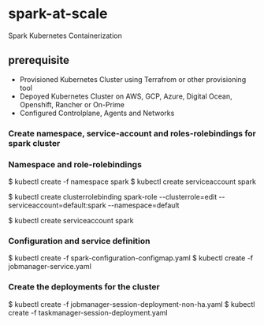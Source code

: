 # spark-at-scale
Spark Kubernetes Containerization

## prerequisite
- Provisioned Kubernetes Cluster using Terrafrom or other provisioning tool 
- Depoyed Kubernetes Cluster on AWS, GCP, Azure, Digital Ocean, Openshift, Rancher or On-Prime 
- Configured Controlplane, Agents and Networks

### Create namespace, service-account and roles-rolebindings for spark cluster

### Namespace and role-rolebindings
$ kubectl create -f namespace spark
$ kubectl create serviceaccount spark

$ kubectl create clusterrolebinding spark-role --clusterrole=edit --serviceaccount=default:spark --namespace=default

$ kubectl create serviceaccount spark


### Configuration and service definition
$ kubectl create -f spark-configuration-configmap.yaml
$ kubectl create -f jobmanager-service.yaml

### Create the deployments for the cluster
$ kubectl create -f jobmanager-session-deployment-non-ha.yaml
$ kubectl create -f taskmanager-session-deployment.yaml